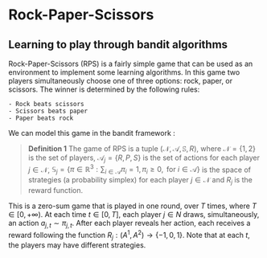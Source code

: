 # Rock-Paper-Scissors
## Learning to play through bandit algorithms

Rock-Paper-Scissors (RPS) is a fairly simple game that can be used as an environment to implement some learning algorithms. In this game two players simultaneously choose one of three options: rock, paper, or scissors. The winner is determined by the following rules:

	- Rock beats scissors
	- Scissors beats paper
	- Paper beats rock


We can model this game in the bandit framework :

> **Definition 1** The game of RPS is a tuple $(\mathcal{N}, \mathcal{A}, \mathbb{S}, R)$, where $\mathcal{N} = \{1,2\}$ is the set of players, $\mathcal{A}_{j} = \{R,P,S\}$ is the set of actions for each player $j \in \mathcal{N}$, $\mathbb{S}_{j} = \{\pi \in \mathbb{R}^{3}: \sum_{i \in \mathcal{A}} \pi_{i}= 1, \pi_{i} \geq 0, \text{ for } i \in \mathcal{A} \}$ is the space of strategies (a probability simplex) for each player $j \in \mathcal{N}$ and $R_{j}$ is the reward function.

This is a zero-sum game that is played in one round, over $T$ times, where $T \in [0, +\infty)$. At each time $t \in [0, T]$, each player $j \in N$ draws, simultaneously, an action $a_{j,t} \sim \pi_{j,t}$. After each player reveals her action, each receives a reward following the function $R_{j}:(A^1,A^2) \longrightarrow \{-1, 0, 1\}$. Note that at each $t$, the players may have different strategies. 

